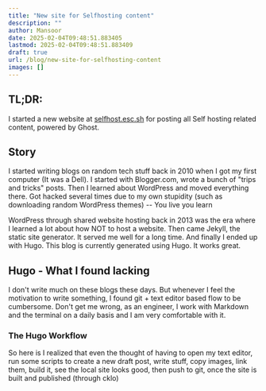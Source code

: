 ```yaml
---
title: "New site for Selfhosting content"
description: ""
author: Mansoor
date: 2025-02-04T09:48:51.883405
lastmod: 2025-02-04T09:48:51.883409
draft: true
url: /blog/new-site-for-selfhosting-content
images: []
---
```

## TL;DR:

I started a new website at [selfhost.esc.sh](https://selfhost.esc.sh) for posting all Self hosting related content, powered by Ghost.

## Story

I started writing blogs on random tech stuff back in 2010 when I got my first computer (It was a Dell). I started with Blogger.com,
wrote a bunch of "trips and tricks" posts. Then I learned about WordPress and moved everything there. Got hacked several times due to my own
stupidity (such as downloading random WordPress themes) -- You live you learn

WordPress through shared website hosting back in 2013 was the era where I learned a lot about how NOT to host a website. Then came Jekyll, the static
site generator. It served me well for a long time. And finally I ended up with Hugo. This blog is currently generated using Hugo. It works great.

## Hugo - What I found lacking

I don't write much on these blogs these days. But whenever I feel the motivation to write something, I found git + text editor based flow to be cumbersome.
Don't get me wrong, as an engineer, I work with Markdown and the terminal on a daily basis and I am very comfortable with it.

### The Hugo Workflow

So here is 
I realized that even the thought of having to open my text editor, run some scripts to create a new draft post, write stuff, copy images, link them, build it, see the local site looks good, then push to git, once the site is built and published (through cklo)

